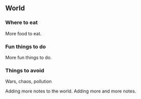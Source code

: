 ## World

### Where to eat

More food to eat.

### Fun things to do

More fun things to do.

### Things to avoid

Wars, chaos, pollution



Adding more notes to the world. Adding more and more notes.
